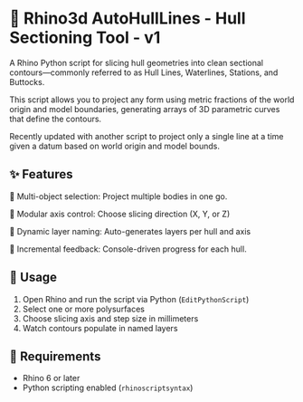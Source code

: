 # 🧭 Rhino3d AutoHullLines - Hull Sectioning Tool - v1

A Rhino Python script for slicing hull geometries into clean sectional contours—commonly referred to as Hull Lines, Waterlines, Stations, and Buttocks.

This script allows you to project any form using metric fractions of the world origin and model boundaries, generating arrays of 3D parametric curves that define the contours.

Recently updated with another script to project only a single line at a time given a datum based on world origin and model bounds.

## ✨ Features

🔹 Multi-object selection: Project multiple bodies in one go.

🔹 Modular axis control: Choose slicing direction (X, Y, or Z)

🔹 Dynamic layer naming: Auto-generates layers per hull and axis

🔹 Incremental feedback: Console-driven progress for each hull.

## 🚀 Usage

1. Open Rhino and run the script via Python (`EditPythonScript`)
2. Select one or more polysurfaces
3. Choose slicing axis and step size in millimeters
4. Watch contours populate in named layers

## 🧩 Requirements

- Rhino 6 or later
- Python scripting enabled (`rhinoscriptsyntax`)
